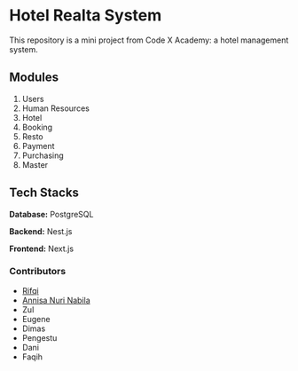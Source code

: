# Hotel Realta System
This repository is a mini project from Code X Academy: a hotel management system.

## Modules
1. Users
2. Human Resources
3. Hotel
4. Booking
5. Resto
6. Payment
7. Purchasing
8. Master

## Tech Stacks
**Database:** PostgreSQL

**Backend:** Nest.js

**Frontend:** Next.js

### Contributors
* [Rifqi](https://github.com/rifqiramdhani)
* [Annisa Nuri Nabila](https://github.com/annisann)
* Zul
* Eugene
* Dimas
* Pengestu
* Dani
* Faqih
